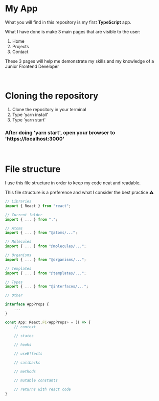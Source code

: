 # My App
What you will find in this repository is my first **TypeScript** app.

What I have done is make 3 main pages that are visible to the user:
1. Home
2. Projects
3. Contact

These 3 pages will help me demonstrate my skills and my knowledge of a Junior Frontend Developer

<br/>

# Cloning the repository
1. Clone the repository in your terminal
2. Type 'yarn install'
3. Type 'yarn start'
### After doing 'yarn start', open your browser to 'https://localhost:3000'

<br/>

# File structure

I use this file structure in order to keep my code neat and readable.

This file structure is a preference and what I consider the best practice ⚠️

```TypeScript
// Libraries
import { React } from "react";

// Current folder
import { ... } from ".";

// Atoms
import { ... } from "@atoms/...";

// Molecules
import { ... } from "@molecules/...";

// Organisms
import { ... } from "@organisms/...";

// Templates
import { ... } from "@templates/...";

// Types
import { ... } from "@interfaces/...";

// Other

interface AppProps {
    ...
}

const App: React.FC<AppProps> = () => {
    // context
    
    // states

    // hooks

    // useEffects

    // callbacks

    // methods

    // mutable constants

    // returns with react code
}
```
